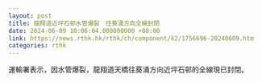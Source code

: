 ```yaml
---
layout: post
title: 龍翔道近坪石邨水管爆裂　往葵涌方向全線封閉
date: 2024-06-09 10:06:04.000000000 +08:00
link: https://news.rthk.hk/rthk/ch/component/k2/1756696-20240609.htm
categories: rthk
---
```


運輸署表示，因水管爆裂，龍翔道天橋往葵涌方向近坪石邨的全線現已封閉。
